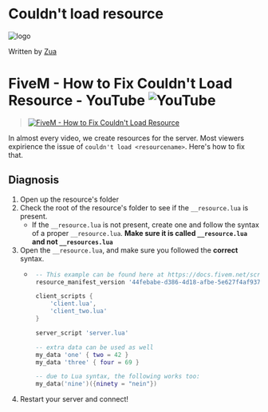 [zua]: https://github.com/thatziv
[logo]: https://raw.githubusercontent.com/jevajs/jeva-screen/master/main.png
# Couldn't load resource
 ![logo][logo]

 Written by [Zua][zua]
# FiveM - How to Fix Couldn't Load Resource - YouTube ![YouTube](https://s.ytimg.com/yts/img/favicon-vfl8qSV2F.ico)
  > [![FiveM - How to Fix Couldn't Load Resource](http://img.youtube.com/vi/cPJzei0cPFU/0.jpg)](http://www.youtube.com/watch?v=cPJzei0cPFU)
  
  In almost every video, we create resources for the server. Most viewers expirience the issue of `couldn't load <resourcename>`. Here's how to fix that.


## Diagnosis
 1. Open up the resource's folder
 2. Check the root of the resource's folder to see if the `__resource.lua` is present. 
    - If the `__resource.lua` is not present, create one and follow the syntax of a proper `__resource.lua`. **Make sure it is called `__resource.lua` and not `__resources.lua`**
 3. Open the `__resource.lua`, and make sure you followed the **correct** syntax.
    *  ```lua
        -- This example can be found here at https://docs.fivem.net/scripting-reference/resource-manifest/resource-manifest/#example
        resource_manifest_version '44febabe-d386-4d18-afbe-5e627f4af937'

        client_scripts {
            'client.lua',
            'client_two.lua'
        }

        server_script 'server.lua'

        -- extra data can be used as well
        my_data 'one' { two = 42 }
        my_data 'three' { four = 69 }

        -- due to Lua syntax, the following works too:
        my_data('nine')({ninety = "nein"})
       ```
 4. Restart your server and connect!
